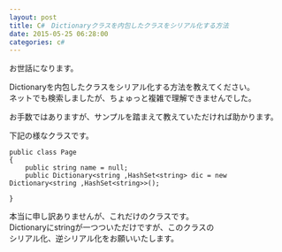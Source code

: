 ```yaml
---
layout: post
title: C#　Dictionaryクラスを内包したクラスをシリアル化する方法
date: 2015-05-25 06:28:00
categories: c#
---
```

<!-- {% raw %} -->
<p>お世話になります。</p>

<p>Dictionaryを内包したクラスをシリアル化する方法を教えてください。<br>
ネットでも検索しましたが、ちょゅっと複雑で理解できませんでした。</p>

<p>お手数ではありますが、サンプルを踏まえて教えていただければ助かります。</p>

<p>下記の様なクラスです。</p>

<pre><code>public class Page
{
    public string name = null;
    public Dictionary&lt;string ,HashSet&lt;string&gt; dic = new Dictionary&lt;string ,HashSet&lt;string&gt;&gt;();

}
</code></pre>

<p>本当に申し訳ありませんが、これだけのクラスです。<br>
Dictionaryにstringが一つついただけですが、このクラスの<br>
シリアル化、逆シリアル化をお願いいたします。</p>
<!-- {% endraw %} -->
